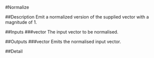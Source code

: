 #Normalize

##Description
Emit a normalized version of the supplied vector with a magnitude of 1.

##Inputs
###vector
The input vector to be normalised.

##Outputs
###vector
Emits the normalised input vector.

##Detail

